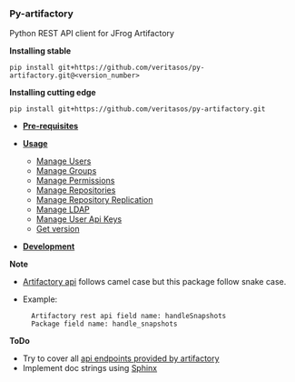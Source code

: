 ### Py-artifactory
Python REST API client for JFrog Artifactory


**Installing stable**

    pip install git+https://github.com/veritasos/py-artifactory.git@<version_number>


**Installing cutting edge**

    pip install git+https://github.com/veritasos/py-artifactory.git


- [**Pre-requisites**](docs/pre_requisites.md)

- [**Usage**](docs/usage.md)
    - [Manage Users](docs/manage_users.md)
    - [Manage Groups](docs/manage_groups.md)
    - [Manage Permissions](docs/manage_permissions.md)
    - [Manage Repositories](docs/manage_repositories.md)
    - [Manage Repository Replication](docs/manage_replication.md)
    - [Manage LDAP](docs/manage_ldap.md)
    - [Manage User Api Keys](docs/manage_apikeys.md)
    - [Get version](docs/version.md)

- [**Development**](docs/development.md)


**Note**

- [Artifactory api](https://www.jfrog.com/confluence/display/RTF/Artifactory+REST+API) follows camel case but this package follow snake case.
- Example:

        Artifactory rest api field name: handleSnapshots
        Package field name: handle_snapshots

**ToDo**

- Try to cover all [api endpoints provided by artifactory](https://www.jfrog.com/confluence/display/RTF/Artifactory+REST+API)
- Implement doc strings using [Sphinx](http://www.sphinx-doc.org/en/stable/)
